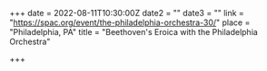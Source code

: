 +++
date = 2022-08-11T10:30:00Z
date2 = ""
date3 = ""
link = "https://spac.org/event/the-philadelphia-orchestra-30/"
place = "Philadelphia, PA"
title = "Beethoven's Eroica with the Philadelphia Orchestra"

+++

